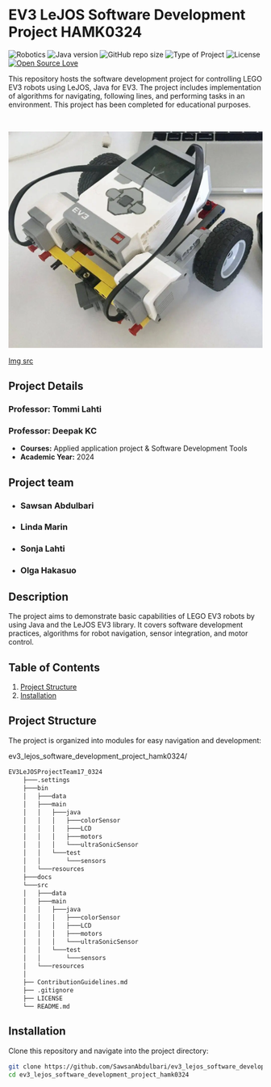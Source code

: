 # EV3 LeJOS Software Development Project HAMK0324

![Robotics](https://img.shields.io/badge/Robotics-EV3-green?style=flat&logo=lego)
![Java version](https://img.shields.io/badge/Java%20version-1.7%2B-007396?style=flat&logo=java)
![GitHub repo size](https://img.shields.io/github/repo-size/SawsanAbdulbari/ev3_lejos_software_development_project_hamk0324?color=blue&logo=github)
![Type of Project](https://img.shields.io/badge/Type%20of%20Project-Software%20Development-orange?style=flat)
![License](https://img.shields.io/badge/License-MIT-green?style=flat)
[![Open Source Love](https://badges.frapsoft.com/os/v1/open-source.svg?v=103)](https://github.com/ellerbrock/open-source-badges/)




This repository hosts the software development project for controlling LEGO EV3 robots using LeJOS, Java for EV3. The project includes implementation of algorithms for navigating, following lines, and performing tasks in an environment. This project has been completed for educational purposes.

<br>
<p align="left">
  <img src="/ev3lego.webp" alt="banner" width="600"/>
</p>

[Img src](https://www.google.com/search?sca_esv=02e6ca09a22e3908&rlz=1C1GCEA_enFI1101FI1101&sxsrf=ACQVn08vEFxtfL2MS9NaJwA7ycbfN5kfgg:1711655266646&q=ev3+projects+with+instructions&tbm=isch&source=lnms&prmd=ivnbz&sa=X&ved=2ahUKEwjWy5Xh3JeFAxXXKBAIHUwbD4AQ0pQJegQIChAB&biw=1680&bih=915&dpr=1#imgrc=bGik7NIH6P3zfM&imgdii=thINmYZNJe0ZKM)


## Project Details
### **Professor:** Tommi Lahti
### **Professor:** Deepak KC
- **Courses:** Applied application project & Software Development Tools
- **Academic Year:** 2024

## Project team
- ### Sawsan Abdulbari
- ### Linda Marin
- ### Sonja Lahti
- ### Olga Hakasuo


## Description

The project aims to demonstrate basic capabilities of LEGO EV3 robots by using Java and the LeJOS EV3 library. It covers software development practices, algorithms for robot navigation, sensor integration, and motor control.
## Table of Contents

1. [Project Structure](#project-structure)
2. [Installation](#installation)
   




##  Project Structure
The project is organized into modules for easy navigation and development:


ev3_lejos_software_development_project_hamk0324/
```
EV3LeJOSProjectTeam17_0324
    ├───.settings
    ├───bin
    │   ├───data
    │   ├───main
    │   │   ├───java
    │   │   │   ├───colorSensor
    │   │   │   ├───LCD
    │   │   │   ├───motors
    │   │   │   └───ultraSonicSensor
    │   │   └───test
    │   │       └───sensors
    │   └───resources
    ├───docs
    └───src
    │   ├───data
    │   ├───main
    │   │   ├───java
    │   │   │   ├───colorSensor
    │   │   │   ├───LCD
    │   │   │   ├───motors
    │   │   │   └───ultraSonicSensor
    │   │   └───test
    │   │       └───sensors
    │   └───resources
    │ 
    ├── ContributionGuidelines.md
    ├── .gitignore
    ├── LICENSE
    └── README.md
```


## Installation

Clone this repository and navigate into the project directory:

```bash
git clone https://github.com/SawsanAbdulbari/ev3_lejos_software_development_project_hamk0324.git
cd ev3_lejos_software_development_project_hamk0324
```
